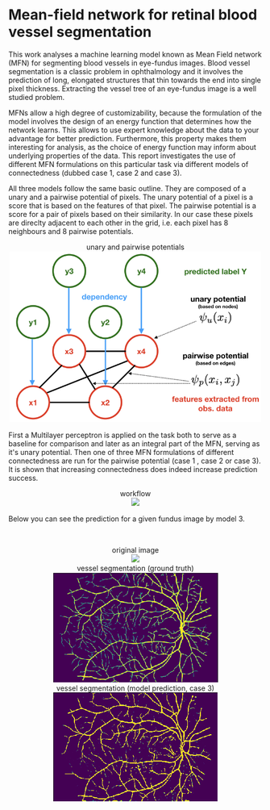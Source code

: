 # Mean-field network for retinal blood vessel segmentation

This work analyses a machine learning model known as Mean Field network (MFN) for segmenting blood vessels in eye-fundus images. Blood vessel segmentation is a classic problem in ophthalmology and it involves the prediction of long, elongated structures that thin towards the end into single pixel thickness. Extracting the vessel tree of an eye-fundus image is a well studied problem.

MFNs allow a high degree of customizability, because the formulation of the model involves the design of an energy function that determines how the network learns. This allows to use expert knowledge about the data to your advantage for better prediction. Furthermore, this property makes them interesting for analysis, as the choice of energy function may inform about underlying properties of the data. This report investigates the use of different MFN formulations on this particular task via different models of connectedness (dubbed case 1, case 2 and case 3). 

All three models follow the same basic outline. They are composed of a unary and a pairwise potential of pixels. The unary potential of a pixel is a score that is based on the features of that pixel. The pairwise potential is a score for a pair of pixels based on their similarity. In our case these pixels are direclty adjacent to each other in the grid, i.e. each pixel has 8 neighbours and 8 pairwise potentials. 

<p align="center">
  unary and pairwise potentials <br>
  <img src="https://github.com/romba050/MFN_RBV_segmentation/blob/master/readme_images/unary_and_pw_potentials.png" width="500pixels"></img>
</p>

First a Multilayer perceptron is applied on the task both to serve as a baseline for comparison and later as an integral part of the MFN, serving as it's unary potential. Then one of three MFN formulations of different connectedness are run for the pairwise potential (case 1 , case 2 or case 3). It is shown that increasing connectedness does indeed increase prediction success.


<p align="center">
  workflow<br>
  <img src="https://github.com/romba050/MFN_RBV_segmentation/blob/master/readme_images/MFN_workflow.png" width="500pixels"></img>
</p>


Below you can see the prediction for a given fundus image by model 3.

<br>
<p align="center">
  original image<br>
  <img src="https://github.com/romba050/MFN_RBV_segmentation/blob/master/readme_images/img00_masked.png" width="326pixels"></img><br>
  vessel segmentation (ground truth)<br>
  <img src="https://github.com/romba050/MFN_RBV_segmentation/blob/master/readme_images/img00_ground_truth_cropped.png"></img><br>
  vessel segmentation (model prediction, case 3)<br>
  <img src="https://github.com/romba050/MFN_RBV_segmentation/blob/master/readme_images/img00_pred_cropped.png"></img><br>
</p>

